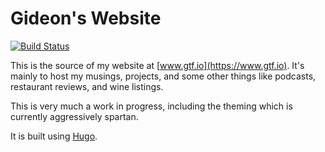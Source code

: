 # Gideon's Website

[![Build Status](https://ci.gtf.io/api/badges/gfarrell/gtf.io/status.svg)](https://ci.gtf.io/gfarrell/gtf.io)

This is the source of my website at [www.gtf.io](https://www.gtf.io). It's
mainly to host my musings, projects, and some other things like podcasts,
restaurant reviews, and wine listings.

This is very much a work in progress, including the theming which is currently
aggressively spartan.

It is built using [Hugo](https://gohugo.io).
